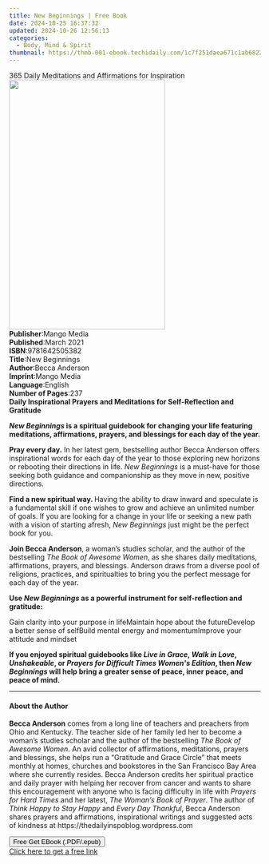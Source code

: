 ```yaml
---
title: New Beginnings | Free Book
date: 2024-10-25 16:37:32
updated: 2024-10-26 12:56:13
categories:
  - Body, Mind & Spirit
thumbnail: https://thmb-001-ebook.techidaily.com/1c7f251daea671c1ab6822a23f991a65d4e84e1a0128b192868a6eda94fdeb0c.jpg
---
```

<main id="book-container">
  <div class="flex flex-col">
    <div class="book-brief flex-1 py-6 px-4 sm:p-6 md:py-10 md:px-8">
      <!-- brief-->
      <div class="book-brief-main">
        365 Daily Meditations and Affirmations for Inspiration
      </div>
    </div>
    <div
      class="book-meta-info flex-1 grid gap-4 col-start-1 col-end-3 row-start-1 sm:mb-6 sm:grid-cols-4 lg:gap-6 lg:col-start-2 lg:row-end-6 lg:row-span-6 lg:mb-0"
    >
      <div
        class="book-meta-info-left place-content-center mt-4 p-4 text-sm leading-6 col-start-2 col-span-2 dark:text-slate-400"
      >
        <img
          class="w-full h-500 object-cover rounded-lg sm:h-255 sm:col-span-2 lg:col-span-full"
          src="https://img-001-ebook.techidaily.com/e4c80ddfef374647984f77083e4638ff971d143b1a920966b8392488558287cf.jpg"
          alt=""
          width="312"
          height="500"
        />
      </div>
      <div
        class="book-meta-info-right mt-2 col-start-1 row-start-2 col-span-3 self-center"
      >
        <!-- meta data  -->
        <div class="flex flex-col px-4 md:px-8">
          <div class="flex-1">
            <strong>Publisher</strong>:<span class="px-2">Mango Media</span>
          </div>
          <div class="flex-1">
            <strong>Published</strong>:<span class="px-2">March 2021</span>
          </div>
          <div class="flex-1">
            <strong>ISBN</strong>:<span class="px-2">9781642505382</span>
          </div>
          <div class="flex-1">
            <strong>Title</strong>:<span class="px-2">New Beginnings</span>
          </div>
          <div class="flex-1">
            <strong>Author</strong>:<span class="px-2">Becca Anderson</span>
          </div>
          <div class="flex-1">
            <strong>Imprint</strong>:<span class="px-2">Mango Media</span>
          </div>
          <div class="flex-1">
            <strong>Language</strong>:<span class="px-2">English</span>
          </div>
          <div class="flex-1">
            <strong>Number of Pages</strong>:<span class="px-2">237</span>
          </div>
        </div>
      </div>
    </div>
    <div class="book-description flex-1 py-6 px-4 sm:p-6 md:py-10 md:px-8">
      <div class="book-description-main">
        <div accordion-content="" id="description">
          <b
            >Daily Inspirational Prayers and Meditations for Self-Reflection and
            Gratitude<br
          /></b>
          <p>
            <b
              ><i>New Beginnings</i> is a spiritual guidebook for changing your
              life featuring meditations, affirmations, prayers, and blessings
              for each day of the year.</b
            >
          </p>
          <p>
            <b>Pray every day.</b> In her latest gem, bestselling author Becca
            Anderson offers inspirational words for each day of the year to
            those exploring new horizons or rebooting their directions in life.
            <i>New Beginnings</i> is a must-have for those seeking both guidance
            and companionship as they move in new, positive directions.
          </p>
          <p>
            <b>Find a new spiritual way. </b>Having the ability to draw inward
            and speculate is a fundamental skill if one wishes to grow and
            achieve an unlimited number of goals. If you are looking for a
            change in your life or seeking a new path with a vision of starting
            afresh, <i>New Beginnings</i> just might be the perfect book for
            you.
          </p>
          <p>
            <b>Join Becca Anderson</b>, a woman’s studies scholar, and the
            author of the bestselling <i>The Book of Awesome Women</i>, as she
            shares daily meditations, affirmations, prayers, and blessings.
            Anderson draws from a diverse pool of religions, practices, and
            spiritualties to bring you the perfect message for each day of the
            year.
          </p>
          <p>
            <b
              >Use <i>New Beginnings</i> as a powerful instrument for
              self-reflection and gratitude:</b
            >
          </p>
          Gain clarity into your purpose in lifeMaintain hope about the
          futureDevelop a better sense of selfBuild mental energy and
          momentumImprove your attitude and mindset
          <p></p>
          <p>
            <b
              >If you enjoyed spiritual guidebooks like <i>Live in Grace</i>,
              <i>Walk in Love</i>, <i>Unshakeable</i>, or
              <i>Prayers for Difficult Times Women's Edition</i>, then
              <i>New Beginnings</i> will help bring a greater sense of peace,
              inner peace, and peace of mind.</b
            >
          </p>
        </div>
        <div class="accordion-fader"></div>
      </div>
    </div>
    <div class="book-excerpts flex-1 py-6 px-4 sm:p-6 md:py-10 md:px-8">
      <!-- excerpts-->
      <div class="book-excerpts-main">
        <hr />
        <h4 class="placeholder placeholder-heading">
          <span>About the Author</span>
        </h4>
        <p></p>
        <p>
          <b>Becca Anderson</b> comes from a long line of teachers and preachers
          from Ohio and Kentucky. The teacher side of her family led her to
          become a woman’s studies scholar and the author of the bestselling
          <i>The Book of Awesome Women</i>. An avid collector of affirmations,
          meditations, prayers and blessings, she helps run a “Gratitude and
          Grace Circle” that meets monthly at homes, churches and bookstores in
          the San Francisco Bay Area where she currently resides. Becca Anderson
          credits her spiritual practice and daily prayer with helping her
          recover from cancer and wants to share this encouragement with anyone
          who is facing difficulty in life with
          <i>Prayers for Hard Times</i> and her latest,
          <i>The Woman’s Book of Prayer</i>. The author of
          <i>Think Happy to Stay Happy</i> and <i>Every Day Thankful</i>, Becca
          Anderson shares prayers and affirmations, inspirational writings and
          suggested acts of kindness at
          https://thedailyinspoblog.wordpress.com<br />
        </p>
        <p></p>
      </div>
    </div>
    <div
      class="book-about-author flex-1 py-6 px-4 sm:p-6 md:py-10 md:px-8"
    ></div>
    <div class="book-free-get flex-1 py-6 px-4 sm:p-6 md:py-10 md:px-8">
      <button
        id="btn-free-get"
        class="bg-blue-500 hover:bg-blue-700 text-white font-bold py-2 px-4 rounded"
      >
        Free Get EBook (.PDF/.epub)
      </button>
      <div id="countdown-display" class="px-2 text-lg mt-2"></div>
      <a
        id="free-link"
        class="hidden bg-blue-500 hover:bg-blue-700 text-white font-bold py-2 px-4 rounded"
        href="https://www.ebooks.com/en-us/book/210710283/new-beginnings/becca-anderson/"
        target="_blank"
        >Click here to get a free link</a
      >
    </div>
    <script>
      let countdownTime = 0;
      let countdownInterval = null;
      document
        .getElementById('btn-free-get')
        .addEventListener('click', startCountdown);
      function startCountdown() {
        countdownTime = new Date().getTime() + 60000 * 3;
        countdownInterval = setInterval(updateCountdown, 1000);
        document.getElementById('btn-free-get').disabled = true;
        document
          .getElementById('btn-free-get')
          .classList.add('bg-gray-500', 'cursor-not-allowed');
      }
      function updateCountdown() {
        let currentTime = new Date().getTime();
        let timeLeft = countdownTime - currentTime;
        let secondsLeft = Math.floor(timeLeft / 1000);
        document.getElementById('countdown-display').innerHTML =
          `Remaining time: ${secondsLeft} seconds.`;
        if (secondsLeft <= 0) {
          clearInterval(countdownInterval);
          document.getElementById('btn-free-get').classList.add('hidden');
          document.getElementById('free-link').classList.remove('hidden');
          document.getElementById('countdown-display').innerHTML = '';
        }
      }
    </script>
  </div>
</main>
